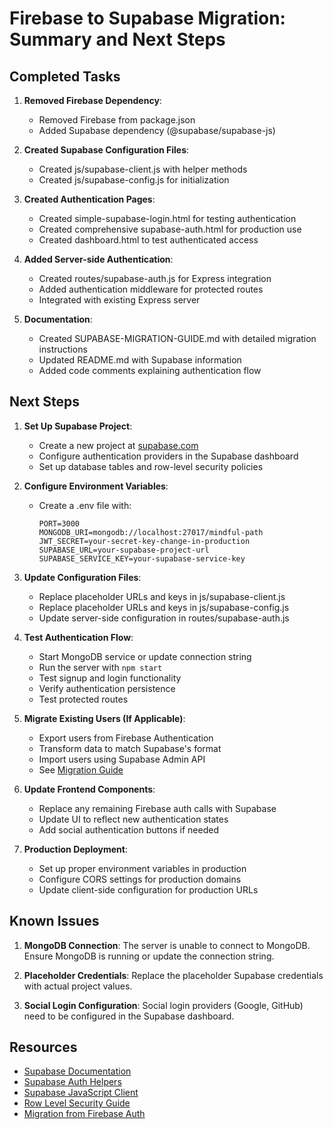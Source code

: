 # Firebase to Supabase Migration: Summary and Next Steps

## Completed Tasks

1. **Removed Firebase Dependency**: 
   - Removed Firebase from package.json
   - Added Supabase dependency (@supabase/supabase-js)

2. **Created Supabase Configuration Files**:
   - Created js/supabase-client.js with helper methods
   - Created js/supabase-config.js for initialization

3. **Created Authentication Pages**:
   - Created simple-supabase-login.html for testing authentication
   - Created comprehensive supabase-auth.html for production use
   - Created dashboard.html to test authenticated access

4. **Added Server-side Authentication**:
   - Created routes/supabase-auth.js for Express integration
   - Added authentication middleware for protected routes
   - Integrated with existing Express server

5. **Documentation**:
   - Created SUPABASE-MIGRATION-GUIDE.md with detailed migration instructions
   - Updated README.md with Supabase information
   - Added code comments explaining authentication flow

## Next Steps

1. **Set Up Supabase Project**:
   - Create a new project at [supabase.com](https://supabase.com)
   - Configure authentication providers in the Supabase dashboard
   - Set up database tables and row-level security policies

2. **Configure Environment Variables**:
   - Create a .env file with:
     ```
     PORT=3000
     MONGODB_URI=mongodb://localhost:27017/mindful-path
     JWT_SECRET=your-secret-key-change-in-production
     SUPABASE_URL=your-supabase-project-url
     SUPABASE_SERVICE_KEY=your-supabase-service-key
     ```

3. **Update Configuration Files**:
   - Replace placeholder URLs and keys in js/supabase-client.js
   - Replace placeholder URLs and keys in js/supabase-config.js
   - Update server-side configuration in routes/supabase-auth.js

4. **Test Authentication Flow**:
   - Start MongoDB service or update connection string
   - Run the server with `npm start`
   - Test signup and login functionality
   - Verify authentication persistence
   - Test protected routes

5. **Migrate Existing Users (If Applicable)**:
   - Export users from Firebase Authentication
   - Transform data to match Supabase's format
   - Import users using Supabase Admin API
   - See [Migration Guide](https://supabase.com/docs/guides/auth/auth-helpers/migrating-from-firebase-auth)

6. **Update Frontend Components**:
   - Replace any remaining Firebase auth calls with Supabase
   - Update UI to reflect new authentication states
   - Add social authentication buttons if needed

7. **Production Deployment**:
   - Set up proper environment variables in production
   - Configure CORS settings for production domains
   - Update client-side configuration for production URLs

## Known Issues

1. **MongoDB Connection**: The server is unable to connect to MongoDB. Ensure MongoDB is running or update the connection string.

2. **Placeholder Credentials**: Replace the placeholder Supabase credentials with actual project values.

3. **Social Login Configuration**: Social login providers (Google, GitHub) need to be configured in the Supabase dashboard.

## Resources

- [Supabase Documentation](https://supabase.com/docs)
- [Supabase Auth Helpers](https://supabase.com/docs/guides/auth)
- [Supabase JavaScript Client](https://supabase.com/docs/reference/javascript/introduction)
- [Row Level Security Guide](https://supabase.com/docs/guides/auth/row-level-security)
- [Migration from Firebase Auth](https://supabase.com/docs/guides/auth/auth-helpers/migrating-from-firebase-auth)